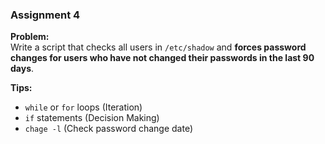 ### Assignment 4

**Problem:**  
Write a script that checks all users in `/etc/shadow` and **forces password changes for users who have not changed their passwords in the last 90 days**.

**Tips:**

- `while` or `for` loops (Iteration)
- `if` statements (Decision Making)
- `chage -l` (Check password change date)
